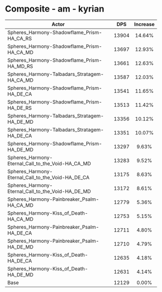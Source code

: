# Composite - am - kyrian
| Actor | DPS | Increase |
|---|:---:|:---:|
|Spheres_Harmony-Shadowflame_Prism-HA_CA_RS|13904|14.64%|
|Spheres_Harmony-Shadowflame_Prism-HA_CA_MD|13697|12.93%|
|Spheres_Harmony-Shadowflame_Prism-HA_MD_RS|13661|12.63%|
|Spheres_Harmony-Talbadars_Stratagem-HA_CA_MD|13587|12.03%|
|Spheres_Harmony-Shadowflame_Prism-HA_DE_CA|13541|11.65%|
|Spheres_Harmony-Shadowflame_Prism-HA_DE_RS|13513|11.42%|
|Spheres_Harmony-Talbadars_Stratagem-HA_DE_MD|13356|10.12%|
|Spheres_Harmony-Talbadars_Stratagem-HA_DE_CA|13351|10.07%|
|Spheres_Harmony-Shadowflame_Prism-HA_DE_MD|13297|9.63%|
|Spheres_Harmony-Eternal_Call_to_the_Void-HA_CA_MD|13283|9.52%|
|Spheres_Harmony-Eternal_Call_to_the_Void-HA_DE_CA|13175|8.63%|
|Spheres_Harmony-Eternal_Call_to_the_Void-HA_DE_MD|13172|8.61%|
|Spheres_Harmony-Painbreaker_Psalm-HA_CA_MD|12779|5.36%|
|Spheres_Harmony-Kiss_of_Death-HA_CA_MD|12753|5.15%|
|Spheres_Harmony-Painbreaker_Psalm-HA_DE_CA|12711|4.80%|
|Spheres_Harmony-Painbreaker_Psalm-HA_DE_MD|12710|4.79%|
|Spheres_Harmony-Kiss_of_Death-HA_DE_CA|12635|4.18%|
|Spheres_Harmony-Kiss_of_Death-HA_DE_MD|12631|4.14%|
|Base|12129|0.00%|
